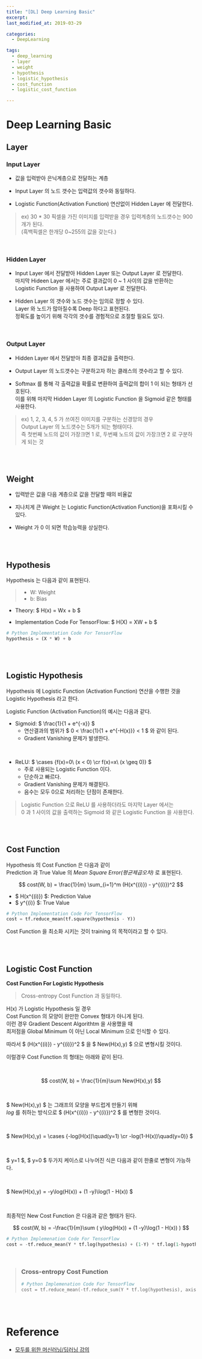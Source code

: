 ```yaml
---
title: "[DL] Deep Learning Basic"
excerpt: 
last_modified_at: 2019-03-29

categories:
  - DeepLearning

tags:
  - deep_learning
  - layer
  - weight
  - hypothesis
  - logistic_hypothesis
  - cost_function
  - logistic_cost_function

---
```


<script type="text/x-mathjax-config">
	MathJax.Hub.Config({
	  tex2jax: {
	    inlineMath: [ ['$','$'], ['\\(','\\)'] ]
	  }
	});
</script>

<script src='https://cdnjs.cloudflare.com/ajax/libs/mathjax/2.7.5/MathJax.js?config=TeX-MML-AM_CHTML' async></script>

# Deep Learning Basic

## Layer

### Input Layer

- 값을 입력받아 은닉계층으로 전달하는 계층

- Input Layer 의 노드 갯수는 입력값의 갯수와 동일하다.  

- Logistic Function(Activation Function) 연산없이 Hidden Layer 에 전달한다.

> ex) 30 * 30 픽셀을 가진 이미지를 입력받을 경우 입력계층의 노드갯수는 900개가 된다.  
> (흑백픽셀은 한개당 0~255의 값을 갖는다.)

<br>

### Hidden Layer

- Input Layer 에서 전달받아 Hidden Layer 또는 Output Layer 로 전달한다.  
마지막 Hideen Layer 에서는 주로 결과값이 0 ~ 1 사이의 값을 반환하는  
Logistic Function 을 사용하여 Output Layer 로 전달한다.

- Hidden Layer 의 갯수와 노드 갯수는 임의로 정할 수 있다.  
Layer 와 노드가 많아질수록 Deep 하다고 표현된다.  
정확도를 높이기 위해 각각의 갯수를 경험적으로 조절할 필요도 있다.

<br>

### Output Layer

- Hidden Layer 에서 전달받아 최종 결과값을 출력한다.

- Output Layer 의 노드갯수는 구분하고자 하는 클래스의 갯수라고 할 수 있다.  

- Softmax 를 통해 각 출력값을 확률로 변환하여 출력값의 합이 1 이 되는 형태가 선호된다.  
이를 위해 마지막 Hidden Layer 의 Logistic Function 을 Sigmoid 같은 형태를 사용한다.

> ex) 1, 2, 3, 4, 5 가 쓰여진 이미지를 구분하는 신경망의 경우  
> Output Layer 의 노드갯수는 5개가 되는 형태이다.  
> 즉 첫번째 노드의 값이 가장크면 1 로, 두번째 노드의 값이 가장크면 2 로 구분하게 되는 것

<br><br>

## Weight

- 입력받은 값을 다음 계층으로 값을 전달할 때의 비율값

- 지나치게 큰 Weight 는 Logistic Function(Activation Function)을 포화시킬 수 있다.

- Weight 가 0 이 되면 학습능력을 상실한다.

<br><br>

## Hypothesis

Hypothesis 는 다음과 같이 표현된다.

> - W: Weight
> - b: Bias

- Theory: $ H(x) = Wx + b $

- Implementation Code For TensorFlow: $ H(X) = XW + b $

```python
# Python Implementation Code For TensorFlow
hypothesis = (X * W) + b
```

<br><br>

## Logistic Hypothesis

Hypothesis 에 Logistic Function (Activation Function) 연산을 수행한 것을  
Logistic Hypothesis 라고 한다.  

Logistic Function (Activation Function)의 예시는 다음과 같다.  

- Sigmoid: $ \frac{1}{1 + e^{-x}} $
  - 연산결과의 범위가 $ 0 < \frac{1}{1 + e^{-H(x)}} < 1 $ 와 같이 된다.
  - Gradient Vanishing 문제가 발생한다.

<br>

- ReLU: $ \cases {f(x)=0\ (x < 0) \cr f(x)=x\ (x \geq 0)} $
  - 주로 사용되는 Logistic Function 이다.
  - 단순하고 빠르다.
  - Gradient Vanishing 문제가 해결된다.
  - 음수는 모두 0으로 처리하는 단점이 존재한다.
  
> Logistic Function 으로 ReLU 를 사용하더라도 마지막 Layer 에서는  
> 0 과 1 사이의 값을 출력하는 Sigmoid 와 같은 Logistic Function 을 사용한다.

<br><br>

## Cost Function

Hypothesis 의 Cost Function 은 다음과 같이  
Prediction 과 True Value 의 *Mean Square Error(평균제곱오차)* 로 표현된다.  

$$ cost(W, b) = \frac{1}{m} \sum_{i=1}^m (H(x^{(i)}) - y^{(i)})^2 $$

- $ H(x^{(i)}) $: Prediction Value
- $ y^{(i)} $: True Value

```python
# Python Implementation Code For TensorFlow
cost = tf.reduce_mean(tf.square(hypothesis - Y))
```

Cost Function 을 최소화 시키는 것이 training 의 목적이라고 할 수 있다.

<br><br>

## Logistic Cost Function

**Cost Function For Logistic Hypothesis**

> Cross-entropy Cost Function 과 동일하다.

H(x) 가 Logistic Hypothesis 일 경우  
Cost Function 의 모양이 완만한 Convex 형태가 아니게 된다.  
이런 경우 Gradient Descent Algorithtm 을 사용했을 때  
최저점을 Global Minimum 이 아닌 Local Minimum 으로 인식할 수 있다.  

따라서 $ (H(x^{(i)}) - y^{(i)})^2 $ 을 $ New(H(x),y) $ 으로 변형시킬 것이다.  

이럴경우 Cost Function 의 형태는 아래와 같이 된다.  

<br>

$$ cost(W, b) = \frac{1}{m}\sum New(H(x),y) $$

<br>

$ New(H(x),y) $ 는 그래프의 모양을 부드럽게 만들기 위해  
$log$ 를 취하는 방식으로 $ (H(x^{(i)}) - y^{(i)})^2 $ 를 변형한 것이다.  

<br>

$ New(H(x),y) = \cases {-log(H(x))\quad(y=1) \cr -log(1-H(x))\quad(y=0)} $

<br>

$ y=1 $, $ y=0 $ 두가지 케이스로 나누어진 식은 다음과 같이 한줄로 변형이 가능하다.

<br>

$ New(H(x),y) = -y\log(H(x)) + (1 -y)\log(1 - H(x)) $

<br>

최종적인 New Cost Function 은 다음과 같은 형태가 된다.

$$ cost(W, b) = -\frac{1}{m}\sum ( y\log(H(x)) + (1 -y)\log(1 - H(x)) ) $$

```python
# Python Implemenation Code For TensorFlow
cost = -tf.reduce_mean(Y * tf.log(hypothesis) + (1-Y) * tf.log(1-hypothesis))
```

<br>

> ### Cross-entropy Cost Function
>
> ```python
> # Python Implemenation Code For TensorFlow
> cost = tf.reduce_mean(-tf.reduce_sum(Y * tf.log(hypothesis), axis=1)
> ```

<br><br>

# Reference

- [모두를 위한 머신러닝/딥러닝 강의](http://hunkim.github.io/ml/)
